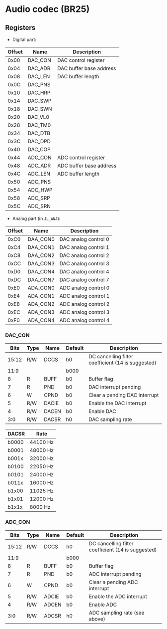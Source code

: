 # Audio codec (BR25)

## Registers

- Digital part:

| Offset | Name     | Description             |
|--------|----------|-------------------------|
| 0x00   | DAC_CON  | DAC control register    |
| 0x04   | DAC_ADR  | DAC buffer base address |
| 0x08   | DAC_LEN  | DAC buffer length       |
| 0x0C   | DAC_PNS  | |
| 0x10   | DAC_HRP  | |
| 0x14   | DAC_SWP  | |
| 0x18   | DAC_SWN  | |
| 0x20   | DAC_VL0  | |
| 0x28   | DAC_TM0  | |
| 0x34   | DAC_DTB  | |
| 0x3C   | DAC_DPD  | |
| 0x40   | DAC_COP  | |
| 0x44   | ADC_CON  | ADC control register    |
| 0x48   | ADC_ADR  | ADC buffer base address |
| 0x4C   | ADC_LEN  | ADC buffer length       |
| 0x50   | ADC_PNS  | |
| 0x54   | ADC_HWP  | |
| 0x58   | ADC_SRP  | |
| 0x5C   | ADC_SRN  | |

- Analog part (in `JL_ANA`):

| Offset | Name     | Description             |
|--------|----------|-------------------------|
| 0xC0   | DAA_CON0 | DAC analog control 0    |
| 0xC4   | DAA_CON1 | DAC analog control 1    |
| 0xC8   | DAA_CON2 | DAC analog control 2    |
| 0xCC   | DAA_CON3 | DAC analog control 3    |
| 0xD0   | DAA_CON4 | DAC analog control 4    |
| 0xDC   | DAA_CON7 | DAC analog control 7    |
| 0xE0   | ADA_CON0 | ADC analog control 0    |
| 0xE4   | ADA_CON1 | ADC analog control 1    |
| 0xE8   | ADA_CON2 | ADC analog control 2    |
| 0xEC   | ADA_CON3 | ADC analog control 3    |
| 0xF0   | ADA_CON4 | ADC analog control 4    |

### DAC_CON

| Bits  | Type | Name       | Default | Description            |
|-------|------|------------|---------|------------------------|
| 15:12 | R/W  | DCCS       | h0      | DC cancelling filter coefficient (14 is suggested) |
| 11:9  |      |            | b000    |                        |
| 8     | R    | BUFF       | b0      | Buffer flag            |
| 7     | R    | PND        | b0      | DAC interrupt pending  |
| 6     | W    | CPND       | b0      | Clear a pending DAC interrupt |
| 5     | R/W  | DACIE      | b0      | Enable the DAC interrupt |
| 4     | R/W  | DACEN      | b0      | Enable DAC             |
| 3:0   | R/W  | DACSR      | h0      | DAC sampling rate      |

| DACSR | Rate     |
|-------|----------|
| b0000 | 44100 Hz |
| b0001 | 48000 Hz |
| b001x | 32000 Hz |
| b0100 | 22050 Hz |
| b0101 | 24000 Hz |
| b011x | 16000 Hz |
| b1x00 | 11025 Hz |
| b1x01 | 12000 Hz |
| b1x1x | 8000 Hz  |

### ADC_CON

| Bits  | Type | Name       | Default | Description            |
|-------|------|------------|---------|------------------------|
| 15:12 | R/W  | DCCS       | h0      | DC cancelling filter coefficient (14 is suggested) |
| 11:9  |      |            | b000    |                        |
| 8     | R    | BUFF       | b0      | Buffer flag            |
| 7     | R    | PND        | b0      | ADC interrupt pending  |
| 6     | W    | CPND       | b0      | Clear a pending ADC interrupt |
| 5     | R/W  | ADCIE      | b0      | Enable the ADC interrupt |
| 4     | R/W  | ADCEN      | b0      | Enable ADC             |
| 3:0   | R/W  | ADCSR      | h0      | ADC sampling rate (see above) |
